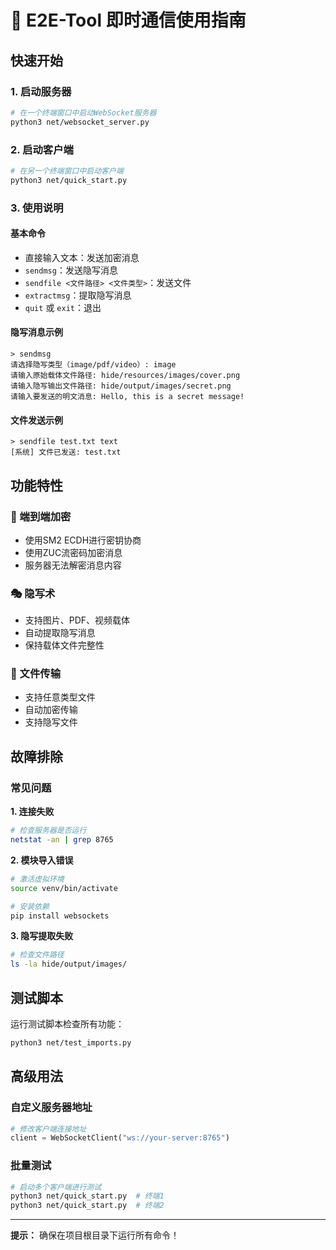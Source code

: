 # 🚀 E2E-Tool 即时通信使用指南

## 快速开始

### 1. 启动服务器
```bash
# 在一个终端窗口中启动WebSocket服务器
python3 net/websocket_server.py
```

### 2. 启动客户端
```bash
# 在另一个终端窗口中启动客户端
python3 net/quick_start.py
```

### 3. 使用说明

#### 基本命令
- 直接输入文本：发送加密消息
- `sendmsg`：发送隐写消息
- `sendfile <文件路径> <文件类型>`：发送文件
- `extractmsg`：提取隐写消息
- `quit` 或 `exit`：退出

#### 隐写消息示例
```
> sendmsg
请选择隐写类型（image/pdf/video）: image
请输入原始载体文件路径: hide/resources/images/cover.png
请输入隐写输出文件路径: hide/output/images/secret.png
请输入要发送的明文消息: Hello, this is a secret message!
```

#### 文件发送示例
```
> sendfile test.txt text
[系统] 文件已发送: test.txt
```

## 功能特性

### 🔐 端到端加密
- 使用SM2 ECDH进行密钥协商
- 使用ZUC流密码加密消息
- 服务器无法解密消息内容

### 🎭 隐写术
- 支持图片、PDF、视频载体
- 自动提取隐写消息
- 保持载体文件完整性

### 📁 文件传输
- 支持任意类型文件
- 自动加密传输
- 支持隐写文件

## 故障排除

### 常见问题

**1. 连接失败**
```bash
# 检查服务器是否运行
netstat -an | grep 8765
```

**2. 模块导入错误**
```bash
# 激活虚拟环境
source venv/bin/activate

# 安装依赖
pip install websockets
```

**3. 隐写提取失败**
```bash
# 检查文件路径
ls -la hide/output/images/
```

## 测试脚本

运行测试脚本检查所有功能：
```bash
python3 net/test_imports.py
```

## 高级用法

### 自定义服务器地址
```python
# 修改客户端连接地址
client = WebSocketClient("ws://your-server:8765")
```

### 批量测试
```bash
# 启动多个客户端进行测试
python3 net/quick_start.py  # 终端1
python3 net/quick_start.py  # 终端2
```

---

**提示：** 确保在项目根目录下运行所有命令！ 